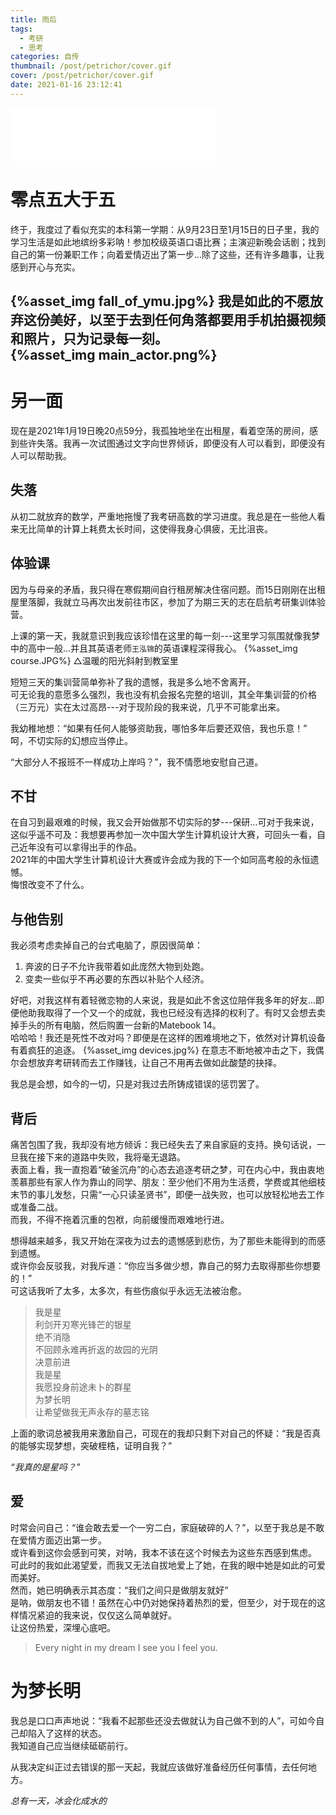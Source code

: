 ```yaml
---
title: 雨后
tags:
  - 考研
  - 思考
categories: 自传
thumbnail: /post/petrichor/cover.gif
cover: /post/petrichor/cover.gif
date: 2021-01-16 23:12:41
---
```

<!-- more -->
<iframe frameborder="no" border="0" marginwidth="0" marginheight="0" width=330 height=86 src="//music.163.com/outchain/player?type=2&id=1392705780&auto=0&height=66"></iframe>

# 零点五大于五
终于，我度过了看似充实的本科第一学期：从9月23日至1月15日的日子里，我的学习生活是如此地缤纷多彩呐！参加校级英语口语比赛；主演迎新晚会话剧；找到自己的第一份兼职工作；向着爱情迈出了第一步...除了这些，还有许多趣事，让我感到开心与充实。  

{%asset_img fall_of_ymu.jpg%}
我是如此的不愿放弃这份美好，以至于去到任何角落都要用手机拍摄视频和照片，只为记录每一刻。   
{%asset_img main_actor.png%}
-------
# 另一面
现在是2021年1月19日晚20点59分，我孤独地坐在出租屋，看着空荡的房间，感到些许失落。我再一次试图通过文字向世界倾诉，即便没有人可以看到，即便没有人可以帮助我。

## 失落
从初二就放弃的数学，严重地拖慢了我考研高数的学习进度。我总是在一些他人看来无比简单的计算上耗费太长时间，这使得我身心俱疲，无比沮丧。

## 体验课
因为与母亲的矛盾，我只得在寒假期间自行租房解决住宿问题。而15日刚刚在出租屋里落脚，我就立马再次出发前往市区，参加了为期三天的志在启航考研集训体验营。

上课的第一天，我就意识到我应该珍惜在这里的每一刻---这里学习氛围就像我梦中的高中一般...并且其英语老师`王泓锦`的英语课程深得我心。
{%asset_img course.JPG%}
△温暖的阳光斜射到教室里

短短三天的集训营简单弥补了我的遗憾，我是多么地不舍离开。      
可无论我的意愿多么强烈，我也没有机会报名完整的培训，其全年集训营的价格（三万元）实在太过高昂---对于现阶段的我来说，几乎不可能拿出来。   
   
我幼稚地想：“如果有任何人能够资助我，哪怕多年后要还双倍，我也乐意！”     
呵，不切实际的幻想应当停止。   

“大部分人不报班不一样成功上岸吗？”，我不情愿地安慰自己道。

## 不甘
在自习到最艰难的时候，我又会开始做那不切实际的梦---保研...可对于我来说，这似乎遥不可及：我想要再参加一次中国大学生计算机设计大赛，可回头一看，自己近年没有可以拿得出手的作品。    
2021年的中国大学生计算机设计大赛或许会成为我的下一个如同高考般的永恒遗憾。   
悔恨改变不了什么。

## 与他告别
我必须考虑卖掉自己的台式电脑了，原因很简单：
1. 奔波的日子不允许我带着如此庞然大物到处跑。
2. 变卖一些似乎不再必要的东西以补贴个人经济。

好吧，对我这样有着轻微恋物的人来说，我是如此不舍这位陪伴我多年的好友...即便他助我取得了一个又一个的成就，我也已经没有选择的权利了。有时又会想去卖掉手头的所有电脑，然后购置一台新的Matebook 14。     
哈哈哈！我还是死性不改对吗？即便是在这样的困难境地之下，依然对计算机设备有着疯狂的追逐。
{%asset_img devices.jpg%}
在意志不断地被冲击之下，我偶尔会想放弃考研转而去工作赚钱，让自己不用再去做如此酸楚的抉择。    
    
我总是会想，如今的一切，只是对我过去所铸成错误的惩罚罢了。

## 背后
痛苦包围了我，我却没有地方倾诉：我已经失去了来自家庭的支持。换句话说，一旦我在接下来的道路中失败，我将毫无退路。   
表面上看，我一直抱着“破釜沉舟”的心态去追逐考研之梦，可在内心中，我由衷地羡慕那些有家人作为靠山的同学、朋友：至少他们不用为生活费，学费或其他细枝末节的事儿发愁，只需“一心只读圣贤书”，即便一战失败，也可以放轻松地去工作或准备二战。   
而我，不得不拖着沉重的包袱，向前缓慢而艰难地行进。   

想得越来越多，我又开始在深夜为过去的遗憾感到悲伤，为了那些未能得到的而感到遗憾。       
或许你会反驳我，对我斥道：“你应当多做少想，靠自己的努力去取得那些你想要的！”    
可这话我听了太多，太多次，有些伤痕似乎永远无法被治愈。   
       
> 我是星    
利剑开刃寒光锋芒的银星  
绝不消隐  
不回顾永难再折返的故园的光阴  
决意前进  
我是星   
我愿投身前途未卜的群星   
为梦长明    
让希望做我无声永存的墓志铭   

上面的歌词总被我用来激励自己，可现在的我却只剩下对自己的怀疑：“我是否真的能够实现梦想，突破桎梏，证明自我？”    
   
   *“我真的是星吗？”*

<!-- 我陷入了深深的自我怀疑之中。 -->

## 爱
时常会问自己：“谁会敢去爱一个一穷二白，家庭破碎的人？”，以至于我总是不敢在爱情方面迈出第一步。   
或许看到这你会感到可笑，对呐，我本不该在这个时候去为这些东西感到焦虑。
可此时的我如此渴望爱，而我又无法自拔地爱上了她，在我的眼中她是如此的可爱而美好。   
然而，她已明确表示其态度：“我们之间只是做朋友就好”   
是呐，做朋友也不错！虽然在心中仍对她保持着热烈的爱，但至少，对于现在的这样情况紧迫的我来说，仅仅这么简单就好。   
让这份热爱，深埋心底吧。
>Every night in my dream
I see you
I feel you.   
    
# 为梦长明
我总是口口声声地说：“我看不起那些还没去做就认为自己做不到的人”，可如今自己却陷入了这样的状态。    
我知道自己应当继续砥砺前行。    

从我决定纠正过去错误的那一天起，我就应该做好准备经历任何事情，去任何地方。   

<!-- {%asset_img keep_moving_on.png%} -->
*总有一天，冰会化成水的*